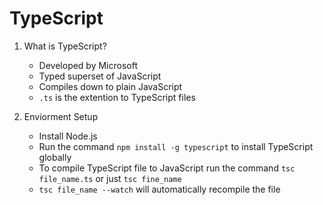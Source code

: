 # TypeScript

1. What is TypeScript?
    - Developed by Microsoft
    - Typed superset of JavaScript
    - Compiles down to plain JavaScript
    - `.ts` is the extention to TypeScript files

2. Enviorment Setup
    - Install Node.js
    - Run the command `npm install -g typescript` to install TypeScript globally
    - To compile TypeScript file to JavaScript run the command `tsc file_name.ts` or just `tsc fine_name`
    - `tsc file_name --watch` will automatically recompile the file

